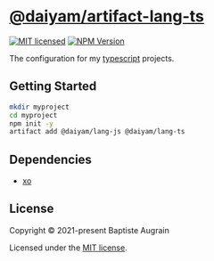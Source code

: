 [@daiyam/artifact-lang-ts](https://github.com/daiyam/artifact-configs/tree/master/packages/lang-ts)
===================================================================================================

[![MIT licensed](https://img.shields.io/badge/license-MIT-blue.svg)](./LICENSE)
[![NPM Version](https://img.shields.io/npm/v/@daiyam/artifact-lang-ts.svg?colorB=green)](https://www.npmjs.com/package/@daiyam/artifact-lang-ts)

The configuration for my [typescript](https://www.typescriptlang.org/) projects.

Getting Started
---------------

```sh
mkdir myproject
cd myproject
npm init -y
artifact add @daiyam/lang-js @daiyam/lang-ts
```

Dependencies
------------

- [xo](https://github.com/xojs/xo)

License
-------

Copyright &copy; 2021-present Baptiste Augrain

Licensed under the [MIT license](https://opensource.org/licenses/MIT).

